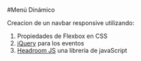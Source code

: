 #Menú Dinámico

Creacion de un navbar responsive utilizando: 

1. Propiedades de Flexbox en CSS 
2. [jQuery](https://jquery.com/download/ "jQuery") para los eventos 
3. [Headroom JS](http://wicky.nillia.ms/headroom.js "Headroom JS") una librería de javaScript